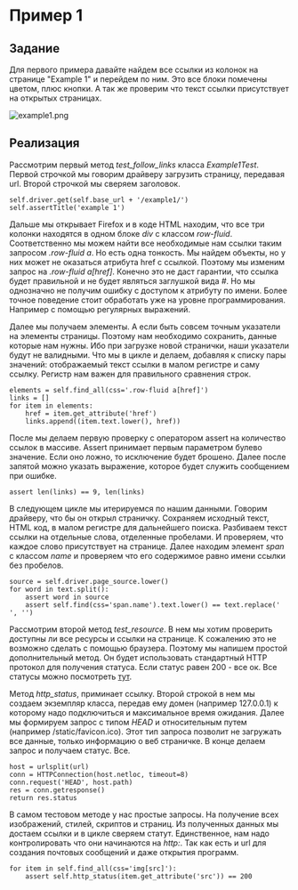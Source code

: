 Пример 1
========

Задание
-------

Для первого примера давайте найдем все ссылки из колонок на странице "Example 1" и перейдем по ним. Это все блоки помечены цветом, плюс кнопки.
А так же проверим что текст ссылки присутствует на открытых страницах.

![example1.png](https://bitbucket.org/B7W/seleniumhowto/raw/default/docs/screens/example1.png)

Реализация
----------
Рассмотрим первый метод *test_follow_links* класса *Example1Test*.
Первой строчкой мы говорим драйверу загрузить страницу, передавая url. Второй строчкой мы сверяем заголовок.

    self.driver.get(self.base_url + '/example1/')
    self.assertTitle('example 1')

Дальше мы открывает Firefox и в коде HTML находим, что все три колонки находятся в одном блоке *div* с классом *row-fluid*.
Соответственно мы можем найти все необходимые нам ссылки таким запросом *.row-fluid a*. Но есть одна тонкость.
Мы найдем объекты, но у них может не оказаться атрибута href с ссылкой. Поэтому мы изменим запрос на *.row-fluid a[href]*.
Конечно это не даст гарантии, что ссылка будет правильной и не будет являться заглушкой вида *#*.
Но мы однозначно не получим ошибку с доступом к атрибуту по имени.
Более точное поведение стоит обработать уже на уровне программирования. Например с помощью регулярных выражений.

Далее мы получаем элементы. А если быть совсем точным указатели на элементы страницы.
Поэтому нам необходимо сохранить, данные которые нам нужны. Ибо при загрузке новой странички, наши указатели будут не валидными.
Что мы в цикле и делаем, добавляя к списку пары значений: отображаемый текст ссылки в малом регистре и саму ссылку.
Регистр нам важен для правильного сравнения строк.

    elements = self.find_all(css='.row-fluid a[href]')
    links = []
    for item in elements:
        href = item.get_attribute('href')
        links.append((item.text.lower(), href))

После мы делаем первую проверку с оператором assert на количество ссылок в массиве.
Assert принимает первым параметром булево значение. Если оно ложно, то исключение будет брошено.
Далее после запятой можно указать выражение, которое будет служить сообщением при ошибке.

    assert len(links) == 9, len(links)

В следующем цикле мы итерируемся по нашим данными. Говорим драйверу, что бы он открыл страничку.
Сохраняем исходный текст, HTML код, в малом регистре для дальнейшего поиска.
Разбиваем текст ссылки на отдельные слова, отделенные пробелами. И проверяем, что каждое слово присутствует на странице.
Далее находим элемент *span* с классом *name* и проверяем что его содержимое равно имени ссылки без пробелов.

    source = self.driver.page_source.lower()
    for word in text.split():
        assert word in source
        assert self.find(css='span.name').text.lower() == text.replace(' ', '')

Рассмотрим второй метод *test_resource*. В нем мы хотим проверить доступны ли все ресурсы и ссылки на странице.
К сожалению это не возможно сделать с помощью браузера. Поэтому мы напишем простой дополнительный метод.
Он будет использовать стандартный HTTP протокол для получения статуса. Если статус равен 200 - все ок.
Все статусы можно посмотреть [тут](ru.wikipedia.org/wiki/Список_кодов_состояния_HTTP).

Метод *http_status*, приминает ссылку. Второй строкой в нем мы создаем экземпляр класса,
передав ему домен (например 127.0.0.1) к которому надо подключиться и максимальное время ожидания.
Далее мы формируем запрос c типом *HEAD* и относительным путем (например /static/favicon.ico).
Этот тип запроса позволит не загружать все данные, только информацию о веб страничке.
В конце делаем запрос и получаем статус. Все.

    host = urlsplit(url)
    conn = HTTPConnection(host.netloc, timeout=8)
    conn.request('HEAD', host.path)
    res = conn.getresponse()
    return res.status

В самом тестовом методе у нас простые запросы. На получение всех изображений, стилей, скриптов и страниц.
Из полученных данных мы достаем ссылки и в цикле сверяем статут.
Единственное, нам надо контролировать что они начинаются на *http:*.
Так как есть и url для создания почтовых сообщений и даже открытия программ.

    for item in self.find_all(css='img[src]'):
        assert self.http_status(item.get_attribute('src')) == 200
